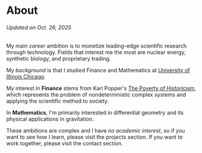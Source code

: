 # About

###### Updated on Oct. 26, 2025

My main _career_ ambition is to monetize leading-edge scientific research through technology.
Fields that interest me the most are nuclear energy, synthetic biology, and proprietary trading.


My _background_ is that I studied Finance and Mathematics at [University of Illinois Chicago](https://www.uic.edu/about/).


My interest in **Finance** stems from Karl Popper's [The Poverty of Historicism](https://en.wikipedia.org/wiki/The_Poverty_of_Historicism),
which represents the problem of nondeterministic complex systems and applying the scientific method to society.


In **Mathematics**, I'm primarily interested in differential geometry and its physical applications in gravitation.


These ambitions are complex and I have _no academic interest_, so if you want to see how I learn, please visit the projects section. If you want to work together, please visit the contact section.
